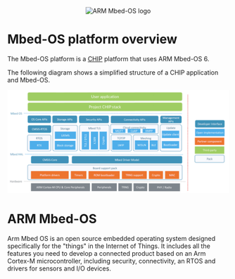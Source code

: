 <p align="center">
  <img src="https://raw.githubusercontent.com/ARMmbed/mbed-os/master/logo.png" alt="ARM Mbed-OS logo"/>
</p>

# Mbed-OS platform overview

The Mbed-OS platform is a
[CHIP](https://github.com/project-chip/connectedhomeip) platform that uses
ARM Mbed-OS 6.

The following diagram shows a simplified structure of a CHIP application and Mbed-OS.

<p align="center">
    <img src="../images/chip_mbedos_overview_simplified.png" alt="chip_mbedos_overview_simplified">
</p>

# ARM Mbed-OS

Arm Mbed OS is an open source embedded operating system designed specifically for the 
"things" in the Internet of Things. It includes all the features you need to develop
a connected product based on an Arm Cortex-M microcontroller, including security, 
connectivity, an RTOS and drivers for sensors and I/O devices.
